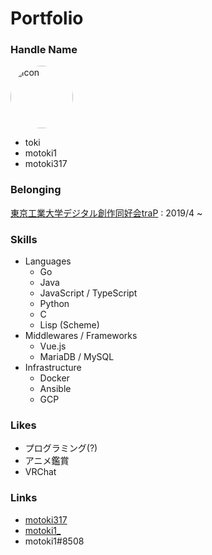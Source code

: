 # Portfolio

### <i class="fas fa-user"></i> Handle Name

<img alt="icon" src="/icon.png"
style="width: 100px; border-radius: 100%"/>

- toki
- motoki1
- motoki317

### <i class="fas fa-users"></i> Belonging

[東京工業大学デジタル創作同好会traP](https://trap.jp) : 2019/4 ~

### <i class="fas fa-laptop"></i> Skills

- Languages
    - <Stars :max="5" :filled="5"/> Go
    - <Stars :max="5" :filled="5"/> Java
    - <Stars :max="5" :filled="4"/> JavaScript / TypeScript
    - <Stars :max="5" :filled="3"/> Python
    - <Stars :max="5" :filled="2"/> C
    - <Stars :max="5" :filled="1"/> Lisp (Scheme)
- Middlewares / Frameworks
    - <Stars :max="5" :filled="3"/> Vue.js
    - <Stars :max="5" :filled="4"/> MariaDB / MySQL
- Infrastructure
    - <Stars :max="5" :filled="4"/> Docker
    - <Stars :max="5" :filled="2"/> Ansible
    - <Stars :max="5" :filled="2"/> GCP

### <i class="fas fa-heart"></i> Likes

- プログラミング(?)
- アニメ鑑賞
- VRChat

### <i class="fas fa-link"></i> Links

- <i class="fab fa-github github"></i> [motoki317](https://github.com/motoki317)
- <i class="fab fa-twitter twitter"></i> [motoki1_](https://twitter.com/motoki1_)
- <i class="fab fa-discord discord"></i> motoki1#8508
